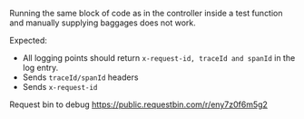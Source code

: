 Running the same block of code as in the controller inside a test function and manually supplying baggages
does not work.

Expected:
- All logging points should return `x-request-id, traceId and spanId` in the log entry.
- Sends `traceId/spanId` headers
- Sends `x-request-id`

Request bin to debug
https://public.requestbin.com/r/eny7z0f6m5g2
